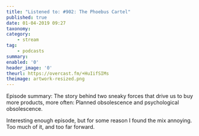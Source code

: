```yaml
---
title: "Listened to: #902: The Phoebus Cartel"
published: true
date: 01-04-2019 09:27
taxonomy:
category:
	- stream
tag:
	- podcasts
summary:
enabled: '0'
header_image: '0'
theurl: https://overcast.fm/+HuIifSIMs
theimage: artwork-resized.png
--- 
```

Episode summary: The story behind two sneaky forces that drive us to buy more products, more often: Planned obsolescence and psychological obsolescence.

Interesting enough episode, but for some reason I found the mix annoying. Too much of it, and too far forward.
